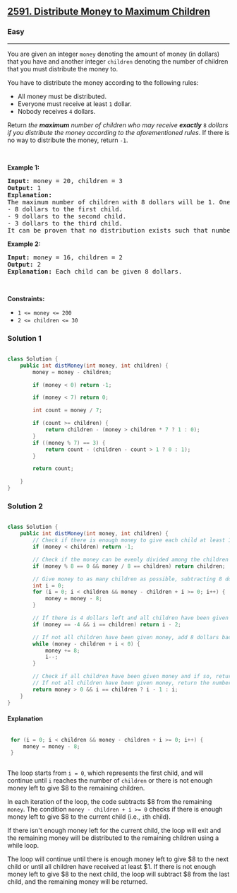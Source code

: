 <h2><a href="https://leetcode.com/problems/distribute-money-to-maximum-children/">2591. Distribute Money to Maximum Children</a></h2><h3>Easy</h3><hr><div><p>You are given an integer <code>money</code> denoting the amount of money (in dollars) that you have and another integer <code>children</code> denoting the number of children that you must distribute the money to.</p>

<p>You have to distribute the money according to the following rules:</p>

<ul>
	<li>All money must be distributed.</li>
	<li>Everyone must receive at least <code>1</code> dollar.</li>
	<li>Nobody receives <code>4</code> dollars.</li>
</ul>

<p>Return <em>the <strong>maximum</strong> number of children who may receive <strong>exactly</strong> </em><code>8</code> <em>dollars if you distribute the money according to the aforementioned rules</em>. If there is no way to distribute the money, return <code>-1</code>.</p>

<p>&nbsp;</p>
<p><strong class="example">Example 1:</strong></p>

<pre><strong>Input:</strong> money = 20, children = 3
<strong>Output:</strong> 1
<strong>Explanation:</strong> 
The maximum number of children with 8 dollars will be 1. One of the ways to distribute the money is:
- 8 dollars to the first child.
- 9 dollars to the second child. 
- 3 dollars to the third child.
It can be proven that no distribution exists such that number of children getting 8 dollars is greater than 1.
</pre>

<p><strong class="example">Example 2:</strong></p>

<pre><strong>Input:</strong> money = 16, children = 2
<strong>Output:</strong> 2
<strong>Explanation:</strong> Each child can be given 8 dollars.
</pre>

<p>&nbsp;</p>
<p><strong>Constraints:</strong></p>

<ul>
	<li><code>1 &lt;= money &lt;= 200</code></li>
	<li><code>2 &lt;= children &lt;= 30</code></li>
</ul>
</div>


### Solution 1

```java

class Solution {
    public int distMoney(int money, int children) {
        money = money - children;

        if (money < 0) return -1;

        if (money < 7) return 0;

        int count = money / 7;

        if (count >= children) {
            return children - (money > children * 7 ? 1 : 0);
        }
        if ((money % 7) == 3) {
            return count - (children - count > 1 ? 0 : 1);
        }

        return count;

    }
}

```

### Solution 2 


```java 

class Solution {
    public int distMoney(int money, int children) {
        // Check if there is enough money to give each child at least 1 dollar
        if (money < children) return -1;

        // Check if the money can be evenly divided among the children and each child can receive exactly 8 dollars
        if (money % 8 == 0 && money / 8 == children) return children;

        // Give money to as many children as possible, subtracting 8 dollars from the total money for each child
        int i = 0;
        for (i = 0; i < children && money - children + i >= 0; i++) {
            money = money - 8;
        }

        // If there is 4 dollars left and all children have been given money, take 8 dollars from two of the children
        if (money == -4 && i == children) return i - 2;

        // If not all children have been given money, add 8 dollars back to the total money until there is enough to give money to all children
        while (money - children + i < 0) {
            money += 8;
            i--;
        }

        // Check if all children have been given money and if so, return the number of children who received exactly 8 dollars
        // If not all children have been given money, return the number of children who did receive money
        return money > 0 && i == children ? i - 1 : i;
    }
}

```

#### Explanation

```java 

 for (i = 0; i < children && money - children + i >= 0; i++) {
     money = money - 8;
 }
	
```

The loop starts from `i = 0`, which represents the first child, and will continue until `i` reaches the number of `children` or there is not enough money left to give $8 to the remaining children.

In each iteration of the loop, the code subtracts $8 from the remaining `money`. The condition `money - children + i >= 0` checks if there is enough money left to give $8 to the current child (i.e., `i`th child).

If there isn't enough money left for the current child, the loop will exit and the remaining money will be distributed to the remaining children using a while loop.

The loop will continue until there is enough money left to give $8 to the next child or until all children have received at least $1. If there is not enough money left to give $8 to the next child, the loop will subtract $8 from the last child, and the remaining money will be returned.
